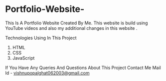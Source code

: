 # Portfolio-Website-
This Is A Portfolio Website Created By Me. This website is build using YouTube videos and also my additional changes in this website .

Technologies Using In This Project
1. HTML
2. CSS
3. JavaScript

If You Have Any Queries And Questions About This Project Contact Me
Mail Id - vishnupopalghat062003@gmail.com
